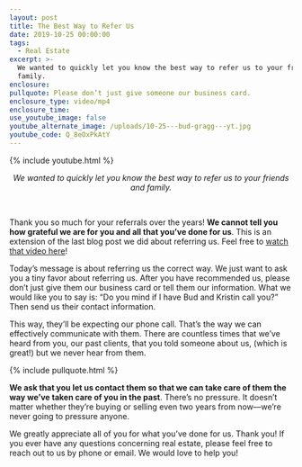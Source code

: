 ```yaml
---
layout: post
title: The Best Way to Refer Us
date: 2019-10-25 00:00:00
tags:
  - Real Estate
excerpt: >-
  We wanted to quickly let you know the best way to refer us to your friends and
  family.
enclosure:
pullquote: Please don’t just give someone our business card.
enclosure_type: video/mp4
enclosure_time:
use_youtube_image: false
youtube_alternate_image: /uploads/10-25---bud-gragg---yt.jpg
youtube_code: Q_8eOxPkAtY
---
```


{% include youtube.html %}

<center><em>We wanted to quickly let you know the best way to refer us to your friends and family.</em></center>

&nbsp;

Thank you so much for your referrals over the years\! **We cannot tell you how grateful we are for you and all that you’ve done for us**. This is an extension of the last blog post we did about referring us. Feel free to <u><a target="_blank" href="https://budandkristin.com/let-us-be-your-trusted-referral-source.html">watch that video here</a></u>\!

Today’s message is about referring us the correct way. We just want to ask you a tiny favor about referring us. After you have recommended us, please don’t just give them our business card or tell them our information. What we would like you to say is: “Do you mind if I have Bud and Kristin call you?” Then send us their contact information.

This way, they’ll be expecting our phone call. That’s the way we can effectively communicate with them. There are countless times that we’ve heard from you, our past clients, that you told someone about us, (which is great\!) but we never hear from them.

{% include pullquote.html %}

**We ask that you let us contact them so that we can take care of them the way we’ve taken care of you in the past**. There’s no pressure. It doesn’t matter whether they’re buying or selling even two years from now—we’re never going to pressure anyone.

We greatly appreciate all of you for what you’ve done for us. Thank you\! If you ever have any questions concerning real estate, please feel free to reach out to us by phone or email. We would love to help you\!